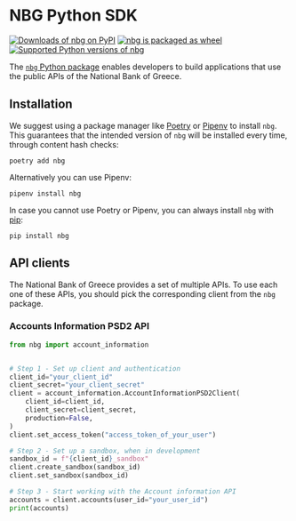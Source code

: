 # NBG Python SDK

[![Downloads of nbg on PyPI](https://pepy.tech/badge/nbg)](https://pepy.tech/project/nbg) [![nbg is packaged as wheel](https://img.shields.io/pypi/wheel/nbg.svg)](https://pypi.org/project/nbg/) [![Supported Python versions of nbg](https://img.shields.io/pypi/pyversions/nbg.svg)](https://pypi.org/project/nbg/)

The [`nbg` Python package](https://pypi.org/project/nbg) enables developers to build applications that use the public APIs of the National Bank of Greece.


## Installation

We suggest using a package manager like [Poetry](https://python-poetry.org) or [Pipenv](https://pipenv.pypa.io) to install `nbg`. This guarantees that the intended version of `nbg` will be installed every time, through content hash checks:

```console
poetry add nbg
```

Alternatively you can use Pipenv:

```console
pipenv install nbg
```

In case you cannot use Poetry or Pipenv, you can always install `nbg` with [pip](https://pip.pypa.io/en/stable/):

```console
pip install nbg
```

## API clients

The National Bank of Greece provides a set of multiple APIs. To use each one of these APIs, you should pick the corresponding client from the `nbg` package.

### Accounts Information PSD2 API

```python
from nbg import account_information


# Step 1 - Set up client and authentication
client_id="your_client_id"
client_secret="your_client_secret"
client = account_information.AccountInformationPSD2Client(
    client_id=client_id,
    client_secret=client_secret,
    production=False,
)
client.set_access_token("access_token_of_your_user")

# Step 2 - Set up a sandbox, when in development
sandbox_id = f"{client_id}_sandbox"
client.create_sandbox(sandbox_id)
client.set_sandbox(sandbox_id)

# Step 3 - Start working with the Account information API
accounts = client.accounts(user_id="your_user_id")
print(accounts)
```
